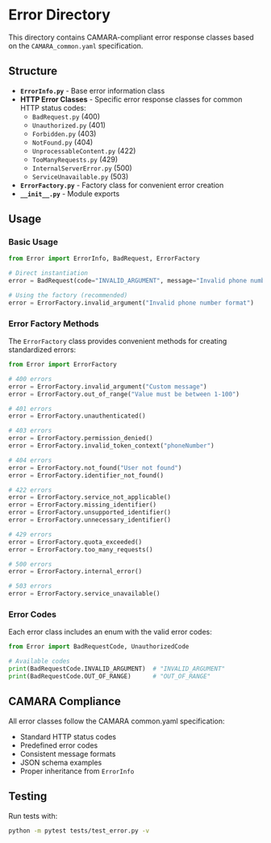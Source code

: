 # Error Directory

This directory contains CAMARA-compliant error response classes based on the `CAMARA_common.yaml` specification.

## Structure

- **`ErrorInfo.py`** - Base error information class
- **HTTP Error Classes** - Specific error response classes for common HTTP status codes:
  - `BadRequest.py` (400)
  - `Unauthorized.py` (401) 
  - `Forbidden.py` (403)
  - `NotFound.py` (404)
  - `UnprocessableContent.py` (422)
  - `TooManyRequests.py` (429)
  - `InternalServerError.py` (500)
  - `ServiceUnavailable.py` (503)
- **`ErrorFactory.py`** - Factory class for convenient error creation
- **`__init__.py`** - Module exports

## Usage

### Basic Usage

```python
from Error import ErrorInfo, BadRequest, ErrorFactory

# Direct instantiation
error = BadRequest(code="INVALID_ARGUMENT", message="Invalid phone number format")

# Using the factory (recommended)
error = ErrorFactory.invalid_argument("Invalid phone number format")
```

### Error Factory Methods

The `ErrorFactory` class provides convenient methods for creating standardized errors:

```python
from Error import ErrorFactory

# 400 errors
error = ErrorFactory.invalid_argument("Custom message")
error = ErrorFactory.out_of_range("Value must be between 1-100")

# 401 errors  
error = ErrorFactory.unauthenticated()

# 403 errors
error = ErrorFactory.permission_denied()
error = ErrorFactory.invalid_token_context("phoneNumber")

# 404 errors
error = ErrorFactory.not_found("User not found")
error = ErrorFactory.identifier_not_found()

# 422 errors
error = ErrorFactory.service_not_applicable()
error = ErrorFactory.missing_identifier()
error = ErrorFactory.unsupported_identifier()
error = ErrorFactory.unnecessary_identifier()

# 429 errors
error = ErrorFactory.quota_exceeded()
error = ErrorFactory.too_many_requests()

# 500 errors
error = ErrorFactory.internal_error()

# 503 errors
error = ErrorFactory.service_unavailable()
```

### Error Codes

Each error class includes an enum with the valid error codes:

```python
from Error import BadRequestCode, UnauthorizedCode

# Available codes
print(BadRequestCode.INVALID_ARGUMENT)  # "INVALID_ARGUMENT"
print(BadRequestCode.OUT_OF_RANGE)      # "OUT_OF_RANGE"
```

## CAMARA Compliance

All error classes follow the CAMARA common.yaml specification:

- Standard HTTP status codes
- Predefined error codes
- Consistent message formats
- JSON schema examples
- Proper inheritance from `ErrorInfo`

## Testing

Run tests with:

```bash
python -m pytest tests/test_error.py -v
```